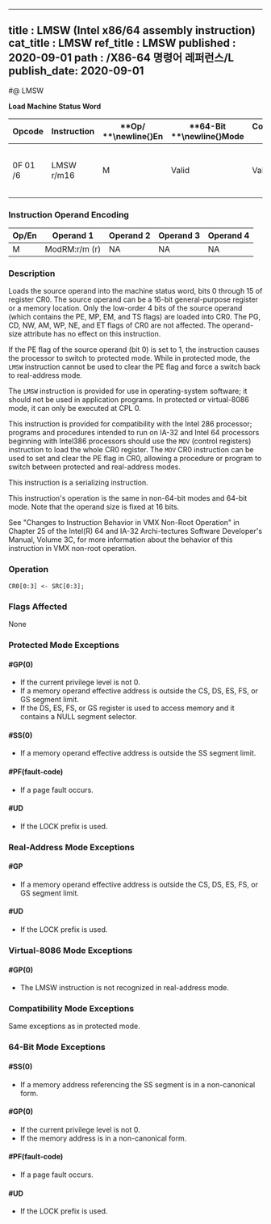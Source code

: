 ----------------------------
title : LMSW (Intel x86/64 assembly instruction)
cat_title : LMSW
ref_title : LMSW
published : 2020-09-01
path : /X86-64 명령어 레퍼런스/L
publish_date: 2020-09-01
----------------------------
#@ LMSW

**Load Machine Status Word**

|**Opcode**|**Instruction**|**Op/ **\newline{}**En**|**64-Bit **\newline{}**Mode**|**Compat/**\newline{}**Leg Mode**|**Description**|
|----------|---------------|------------------------|-----------------------------|---------------------------------|---------------|
|0F 01 /6|LMSW r/m16|M|Valid|Valid|Loads r/m16 in machine status word of CR0.|
### Instruction Operand Encoding


|Op/En|Operand 1|Operand 2|Operand 3|Operand 4|
|-----|---------|---------|---------|---------|
|M|ModRM:r/m (r)|NA|NA|NA|
### Description


Loads the source operand into the machine status word, bits 0 through 15 of register CR0. The source operand can be a 16-bit general-purpose register or a memory location. Only the low-order 4 bits of the source operand (which contains the PE, MP, EM, and TS flags) are loaded into CR0. The PG, CD, NW, AM, WP, NE, and ET flags of CR0 are not affected. The operand-size attribute has no effect on this instruction.

If the PE flag of the source operand (bit 0) is set to 1, the instruction causes the processor to switch to protected mode. While in protected mode, the `LMSW` instruction cannot be used to clear the PE flag and force a switch back to real-address mode.

The `LMSW` instruction is provided for use in operating-system software; it should not be used in application programs. In protected or virtual-8086 mode, it can only be executed at CPL 0.

This instruction is provided for compatibility with the Intel 286 processor; programs and procedures intended to run on IA-32 and Intel 64 processors beginning with Intel386 processors should use the `MOV` (control registers) instruction to load the whole CR0 register. The `MOV` CR0 instruction can be used to set and clear the PE flag in CR0, allowing a procedure or program to switch between protected and real-address modes.

This instruction is a serializing instruction.

This instruction's operation is the same in non-64-bit modes and 64-bit mode. Note that the operand size is fixed at 16 bits.

See "Changes to Instruction Behavior in VMX Non-Root Operation" in Chapter 25 of the Intel(R) 64 and IA-32 Archi-tectures Software Developer's Manual, Volume 3C, for more information about the behavior of this instruction in VMX non-root operation.


### Operation

```info-verb
CR0[0:3] <- SRC[0:3];
```
### Flags Affected


None


### Protected Mode Exceptions

#### #GP(0)
* If the current privilege level is not 0.
* If a memory operand effective address is outside the CS, DS, ES, FS, or GS segment limit.
* If the DS, ES, FS, or GS register is used to access memory and it contains a NULL segment selector.

#### #SS(0)
* If a memory operand effective address is outside the SS segment limit.

#### #PF(fault-code)
* If a page fault occurs.

#### #UD
* If the LOCK prefix is used.

### Real-Address Mode Exceptions

#### #GP
* If a memory operand effective address is outside the CS, DS, ES, FS, or GS segment limit.

#### #UD
* If the LOCK prefix is used.

### Virtual-8086 Mode Exceptions

#### #GP(0)
* The LMSW instruction is not recognized in real-address mode.

### Compatibility Mode Exceptions



Same exceptions as in protected mode.


### 64-Bit Mode Exceptions

#### #SS(0)
* If a memory address referencing the SS segment is in a non-canonical form.

#### #GP(0)
* If the current privilege level is not 0.
* If the memory address is in a non-canonical form.

#### #PF(fault-code)
* If a page fault occurs.

#### #UD
* If the LOCK prefix is used.

